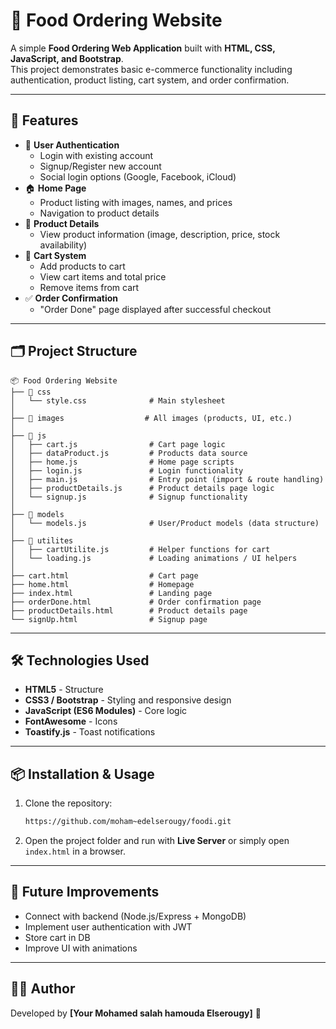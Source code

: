 # 🍔 Food Ordering Website

A simple **Food Ordering Web Application** built with **HTML, CSS,
JavaScript, and Bootstrap**.\
This project demonstrates basic e-commerce functionality including
authentication, product listing, cart system, and order confirmation.

---

## 🚀 Features

- 🔑 **User Authentication**
  - Login with existing account
  - Signup/Register new account
  - Social login options (Google, Facebook, iCloud)
- 🏠 **Home Page**
  - Product listing with images, names, and prices
  - Navigation to product details
- 📄 **Product Details**
  - View product information (image, description, price, stock
    availability)
- 🛒 **Cart System**
  - Add products to cart
  - View cart items and total price
  - Remove items from cart
- ✅ **Order Confirmation**
  - "Order Done" page displayed after successful checkout

---

## 🗂 Project Structure

    📦 Food Ordering Website
    ├── 📂 css
    │   └── style.css              # Main stylesheet
    │
    ├── 📂 images                  # All images (products, UI, etc.)
    │
    ├── 📂 js
    │   ├── cart.js                # Cart page logic
    │   ├── dataProduct.js         # Products data source
    │   ├── home.js                # Home page scripts
    │   ├── login.js               # Login functionality
    │   ├── main.js                # Entry point (import & route handling)
    │   ├── productDetails.js      # Product details page logic
    │   └── signup.js              # Signup functionality
    │
    ├── 📂 models
    │   └── models.js              # User/Product models (data structure)
    │
    ├── 📂 utilites
    │   ├── cartUtilite.js         # Helper functions for cart
    │   └── loading.js             # Loading animations / UI helpers
    │
    ├── cart.html                  # Cart page
    ├── home.html                  # Homepage
    ├── index.html                 # Landing page
    ├── orderDone.html             # Order confirmation page
    ├── productDetails.html        # Product details page
    └── signUp.html                # Signup page

---

## 🛠️ Technologies Used

- **HTML5** - Structure
- **CSS3 / Bootstrap** - Styling and responsive design
- **JavaScript (ES6 Modules)** - Core logic
- **FontAwesome** - Icons
- **Toastify.js** - Toast notifications

---

## 📦 Installation & Usage

1.  Clone the repository:

    ```bash
    https://github.com/moham~edelserougy/foodi.git
    ```

2.  Open the project folder and run with **Live Server** or simply open
    `index.html` in a browser.

---

## 📌 Future Improvements

- Connect with backend (Node.js/Express + MongoDB)
- Implement user authentication with JWT
- Store cart in DB
- Improve UI with animations

---

## 👨‍💻 Author

Developed by **\[Your Mohamed salah hamouda Elserougy\]** 🚀
